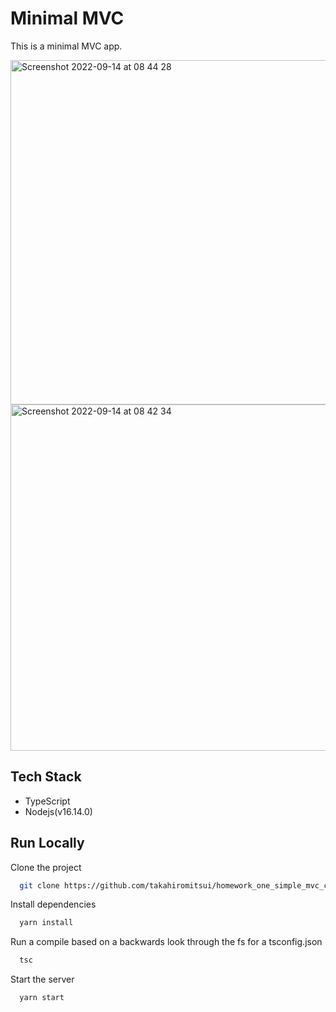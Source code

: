 # Minimal MVC

This is a minimal MVC app.

<img width="551" alt="Screenshot 2022-09-14 at 08 44 28" src="https://user-images.githubusercontent.com/78789212/190080029-79b9a8e7-6395-4a06-85d8-2576d35b9f43.png">


<img width="554" alt="Screenshot 2022-09-14 at 08 42 34" src="https://user-images.githubusercontent.com/78789212/190079625-a00509e7-d7eb-4a5c-af2d-f0c4a006de41.png">


## Tech Stack
- TypeScript
- Nodejs(v16.14.0)


## Run Locally

Clone the project

```bash
  git clone https://github.com/takahiromitsui/homework_one_simple_mvc_concepts_of_programming_language.git
```

Install dependencies

```bash
  yarn install
```

Run a compile based on a backwards look through the fs for a tsconfig.json

```bash
  tsc
```

Start the server

```bash
  yarn start
```

